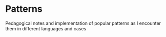 Patterns
========

Pedagogical notes and implementation of popular patterns as I encounter them in different languages and cases

